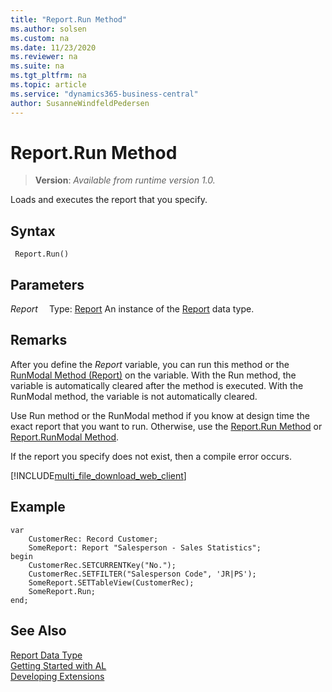 ```yaml
---
title: "Report.Run Method"
ms.author: solsen
ms.custom: na
ms.date: 11/23/2020
ms.reviewer: na
ms.suite: na
ms.tgt_pltfrm: na
ms.topic: article
ms.service: "dynamics365-business-central"
author: SusanneWindfeldPedersen
---
```

[//]: # (START>DO_NOT_EDIT)
[//]: # (IMPORTANT:Do not edit any of the content between here and the END>DO_NOT_EDIT.)
[//]: # (Any modifications should be made in the .xml files in the ModernDev repo.)
# Report.Run Method
> **Version**: _Available from runtime version 1.0._

Loads and executes the report that you specify.


## Syntax
```
 Report.Run()
```

## Parameters
*Report*
&emsp;Type: [Report](report-data-type.md)
An instance of the [Report](report-data-type.md) data type.


[//]: # (IMPORTANT: END>DO_NOT_EDIT)

## Remarks  

After you define the *Report* variable, you can run this method or the [RunModal Method \(Report\)](reportinstance-runmodal-method.md) on the variable. With the Run method, the variable is automatically cleared after the method is executed. With the RunModal method, the variable is not automatically cleared. 

Use Run method or the RunModal method if you know at design time the exact report that you want to run. Otherwise, use the [Report.Run Method](report-run-method.md) or [Report.RunModal Method](report-runmodal-method.md).  
  
If the report you specify does not exist, then a compile error occurs.  


[!INCLUDE[multi_file_download_web_client](../../includes/multi_file_download_web_client.md)]
  
## Example  

```  
var
    CustomerRec: Record Customer;
    SomeReport: Report "Salesperson - Sales Statistics";
begin
    CustomerRec.SETCURRENTKey("No.");  
    CustomerRec.SETFILTER("Salesperson Code", 'JR|PS');  
    SomeReport.SETTableView(CustomerRec);  
    SomeReport.Run;
end;
```  

## See Also
[Report Data Type](report-data-type.md)  
[Getting Started with AL](../../devenv-get-started.md)  
[Developing Extensions](../../devenv-dev-overview.md)